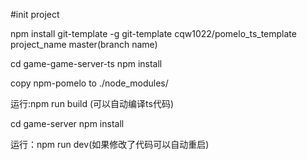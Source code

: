 #init project

npm install git-template -g
git-template cqw1022/pomelo_ts_template project_name master(branch name)


cd game-game-server-ts
npm install

copy  npm-pomelo to ./node_modules/

运行:npm run build (可以自动编译ts代码)

cd game-server
npm install

运行：npm run dev(如果修改了代码可以自动重启)


